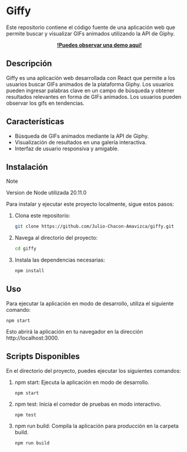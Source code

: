 # Giffy

Este repositorio contiene el código fuente de una aplicación web que permite buscar y visualizar GIFs animados utilizando la API de Giphy.

<div align="center">

**[!Puedes observar una demo aqui!](https://giffy-sigma-seven.vercel.app/)**

</div>


## Descripción

Giffy es una aplicación web desarrollada con React que permite a los usuarios buscar GIFs animados de la plataforma Giphy. Los usuarios pueden ingresar palabras clave en un campo de búsqueda y obtener resultados relevantes en forma de GIFs animados. Los usuarios pueden observar los gifs en tendencias.

## Características

- Búsqueda de GIFs animados mediante la API de Giphy.
- Visualización de resultados en una galería interactiva.
- Interfaz de usuario responsiva y amigable.

## Instalación

> [!NOTE]
> Version de Node utilizada 20.11.0

Para instalar y ejecutar este proyecto localmente, sigue estos pasos:

1. Clona este repositorio:
   ```bash
   git clone https://github.com/Julio-Chacon-Amavizca/giffy.git
   ```
2. Navega al directorio del proyecto:
   ```bash
   cd giffy
   ```
3. Instala las dependencias necesarias:
   ```bash
   npm install
   ```
## Uso

Para ejecutar la aplicación en modo de desarrollo, utiliza el siguiente comando:

   ```bsh
   npm start
   ```

Esto abrirá la aplicación en tu navegador en la dirección http://localhost:3000.

## Scripts Disponibles

En el directorio del proyecto, puedes ejecutar los siguientes comandos:

1. npm start: Ejecuta la aplicación en modo de desarrollo.
   ```shell
   npm start
   ```

2. npm test: Inicia el corredor de pruebas en modo interactivo.
   ```shell
   npm test
   ```
3. npm run build: Compila la aplicación para producción en la carpeta build.
   ```shell
   npm run build
   ```